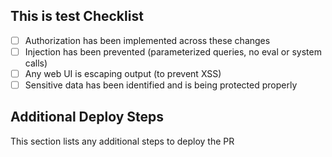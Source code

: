 ## This is test Checklist

- [ ] Authorization has been implemented across these changes
- [ ] Injection has been prevented (parameterized queries, no eval or system calls)
- [ ] Any web UI is escaping output (to prevent XSS)
- [ ] Sensitive data has been identified and is being protected properly

## Additional Deploy Steps

This section lists any additional steps to deploy the PR

